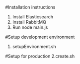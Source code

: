 #Installation instructions
1. Install Elasticsearch
2. Install RabbitMQ
3. Run node main.js

#Setup development environment
1. setupEnvironment.sh

#Setup for production
2.create.sh